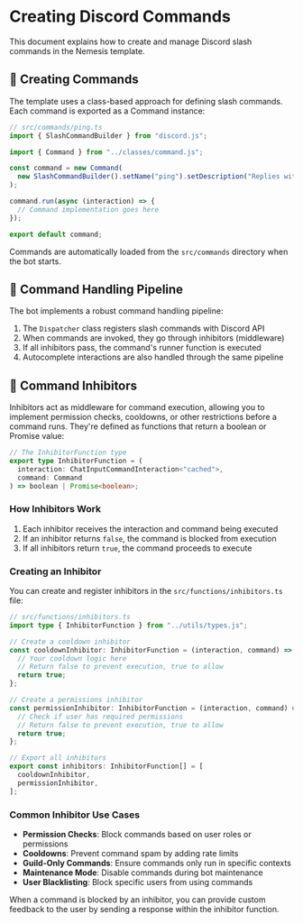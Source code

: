 # Creating Discord Commands

This document explains how to create and manage Discord slash commands in the Nemesis template.

## 📡 Creating Commands

The template uses a class-based approach for defining slash commands. Each command is exported as a Command instance:

```typescript
// src/commands/ping.ts
import { SlashCommandBuilder } from "discord.js";

import { Command } from "../classes/command.js";

const command = new Command(
  new SlashCommandBuilder().setName("ping").setDescription("Replies with pong!")
);

command.run(async (interaction) => {
  // Command implementation goes here
});

export default command;
```

Commands are automatically loaded from the `src/commands` directory when the bot starts.

## 🔌 Command Handling Pipeline

The bot implements a robust command handling pipeline:

1. The `Dispatcher` class registers slash commands with Discord API
2. When commands are invoked, they go through inhibitors (middleware)
3. If all inhibitors pass, the command's runner function is executed
4. Autocomplete interactions are also handled through the same pipeline

## 🛑 Command Inhibitors

Inhibitors act as middleware for command execution, allowing you to implement permission checks, cooldowns, or other restrictions before a command runs. They're defined as functions that return a boolean or Promise<boolean> value:

```typescript
// The InhibitorFunction type
export type InhibitorFunction = (
  interaction: ChatInputCommandInteraction<"cached">,
  command: Command
) => boolean | Promise<boolean>;
```

### How Inhibitors Work

1. Each inhibitor receives the interaction and command being executed
2. If an inhibitor returns `false`, the command is blocked from execution
3. If all inhibitors return `true`, the command proceeds to execute

### Creating an Inhibitor

You can create and register inhibitors in the `src/functions/inhibitors.ts` file:

```typescript
// src/functions/inhibitors.ts
import type { InhibitorFunction } from "../utils/types.js";

// Create a cooldown inhibitor
const cooldownInhibitor: InhibitorFunction = (interaction, command) => {
  // Your cooldown logic here
  // Return false to prevent execution, true to allow
  return true;
};

// Create a permissions inhibitor
const permissionInhibitor: InhibitorFunction = (interaction, command) => {
  // Check if user has required permissions
  // Return false to prevent execution, true to allow
  return true;
};

// Export all inhibitors
export const inhibitors: InhibitorFunction[] = [
  cooldownInhibitor,
  permissionInhibitor,
];
```

### Common Inhibitor Use Cases

- **Permission Checks**: Block commands based on user roles or permissions
- **Cooldowns**: Prevent command spam by adding rate limits
- **Guild-Only Commands**: Ensure commands only run in specific contexts
- **Maintenance Mode**: Disable commands during bot maintenance
- **User Blacklisting**: Block specific users from using commands

When a command is blocked by an inhibitor, you can provide custom feedback to the user by sending a response within the inhibitor function.
